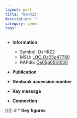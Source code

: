 ```yaml
---
layout: post
title: "OsHRZ2"
description: ""
category: genes
tags: 
---
```


* **Information**  
    + Symbol: OsHRZ2  
    + MSU: [LOC_Os05g47780](http://rice.uga.edu/cgi-bin/ORF_infopage.cgi?orf=LOC_Os05g47780)  
    + RAPdb: [Os05g0551000](http://rapdb.dna.affrc.go.jp/viewer/gbrowse_details/irgsp1?name=Os05g0551000)  

* **Publication**  

* **Genbank accession number**  

* **Key message**  

* **Connection**  

[//]: # * **Key figures**  


